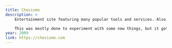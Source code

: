 ```yaml
---
title: Chevismo
description: > 
    Entertainment site featuring many popular tools and services. Also a chat, forum, and many other sections that users discover over time.

    This was mostly done to experiment with some new things, but it got quite popular in Spain so I kept on working on it.
year: 2009
link: https://chevismo.com
---
```

